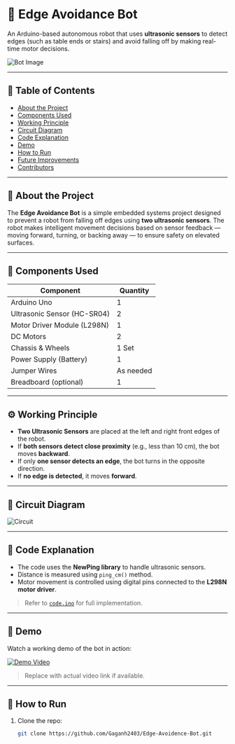 # 🤖 Edge Avoidance Bot

An Arduino-based autonomous robot that uses **ultrasonic sensors** to detect edges (such as table ends or stairs) and avoid falling off by making real-time motor decisions.

![Bot Image](https://github.com/Gaganh2403/Edge-Avoidence-Bot/blob/main/Image/image1(2).jpg?raw=true)

---

## 📌 Table of Contents

- [About the Project](#about-the-project)
- [Components Used](#components-used)
- [Working Principle](#working-principle)
- [Circuit Diagram](#circuit-diagram)
- [Code Explanation](#code-explanation)
- [Demo](#demo)
- [How to Run](#how-to-run)
- [Future Improvements](#future-improvements)
- [Contributors](#contributors)

---

## 📖 About the Project

The **Edge Avoidance Bot** is a simple embedded systems project designed to prevent a robot from falling off edges using **two ultrasonic sensors**. The robot makes intelligent movement decisions based on sensor feedback — moving forward, turning, or backing away — to ensure safety on elevated surfaces.

---

## 🔧 Components Used

| Component              | Quantity |
|------------------------|----------|
| Arduino Uno            | 1        |
| Ultrasonic Sensor (HC-SR04) | 2        |
| Motor Driver Module (L298N) | 1        |
| DC Motors              | 2        |
| Chassis & Wheels       | 1 Set    |
| Power Supply (Battery) | 1        |
| Jumper Wires           | As needed |
| Breadboard (optional)  | 1        |

---

## ⚙️ Working Principle

- **Two Ultrasonic Sensors** are placed at the left and right front edges of the robot.
- If **both sensors detect close proximity** (e.g., less than 10 cm), the bot moves **backward**.
- If only **one sensor detects an edge**, the bot turns in the opposite direction.
- If **no edge is detected**, it moves **forward**.

---

## 🔌 Circuit Diagram

![Circuit](https://github.com/Gaganh2403/Edge-Avoidence-Bot/blob/main/Images/circuit%20connection.png?raw=true)

---

## 📜 Code Explanation

- The code uses the **NewPing library** to handle ultrasonic sensors.
- Distance is measured using `ping_cm()` method.
- Motor movement is controlled using digital pins connected to the **L298N motor driver**.

> Refer to [`code.ino`](https://github.com/Gaganh2403/Edge-Avoidence-Bot/blob/main/code.ino) for full implementation.

---

## 🎥 Demo

Watch a working demo of the bot in action:

[![Demo Video](https://img.youtube.com/vi/YOUR_VIDEO_ID_HERE/0.jpg)](https://www.youtube.com/watch?v=YOUR_VIDEO_ID_HERE)

> Replace with actual video link if available.

---

## 🚀 How to Run

1. Clone the repo:
   ```bash
   git clone https://github.com/Gaganh2403/Edge-Avoidence-Bot.git
